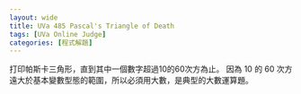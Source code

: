 ```yaml
---
layout: wide
title: UVa 485 Pascal's Triangle of Death
tags: [UVa Online Judge]
categories: [程式解題]
---
```


打印帕斯卡三角形，直到其中一個數字超過10的60次方為止。
因為 10 的 60 次方遠大於基本變數型態的範圍，所以必須用大數，是典型的大數運算題。

<a class="embed" href="https://api.bitbucket.org/1.0/repositories/chchwy/chchwyacm/src/tip/485.cpp" >
</a>
